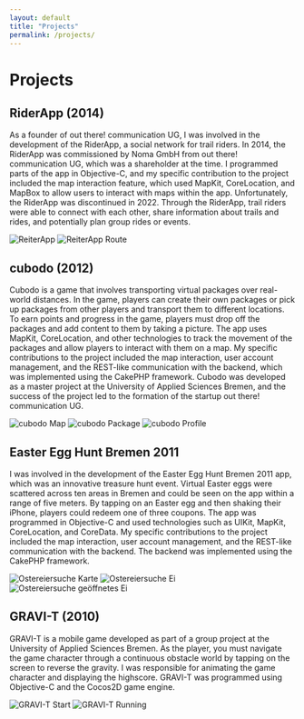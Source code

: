 ```yaml
---
layout: default
title: "Projects"
permalink: /projects/
---
```


# Projects

## RiderApp (2014)

As a founder of out there! communication UG, I was involved in the development of the RiderApp, a social network for trail riders. In 2014, the RiderApp was commissioned by Noma GmbH from out there! communication UG, which was a shareholder at the time. I programmed parts of the app in Objective-C, and my specific contribution to the project included the map interaction feature, which used MapKit, CoreLocation, and MapBox to allow users to interact with maps within the app. Unfortunately, the RiderApp was discontinued in 2022. Through the RiderApp, trail riders were able to connect with each other, share information about trails and rides, and potentially plan group rides or events.

![ReiterApp](images/2014-reiter-app-mockup.png) ![ReiterApp Route](images/2014-reiter-app-route-detail-view-mockup.png) 

## cubodo (2012)

Cubodo is a game that involves transporting virtual packages over real-world distances. In the game, players can create their own packages or pick up packages from other players and transport them to different locations. To earn points and progress in the game, players must drop off the packages and add content to them by taking a picture. The app uses MapKit, CoreLocation, and other technologies to track the movement of the packages and allow players to interact with them on a map. My specific contributions to the project included the map interaction, user account management, and the REST-like communication with the backend, which was implemented using the CakePHP framework. Cubodo was developed as a master project at the University of Applied Sciences Bremen, and the success of the project led to the formation of the startup out there! communication UG.

<div class="d-flex">
  <img src="images/2012-cubodo-karte-mockup.png" alt="cubodo Map" class="w-auto">
  <img src="images/2012-cubodo-packet-mockup.png" alt="cubodo Package" class="w-auto">
  <img src="images/2012-cubodo-profil-mockup.png" alt="cubodo Profile" class="w-auto">
</div>

## Easter Egg Hunt Bremen 2011 

I was involved in the development of the Easter Egg Hunt Bremen 2011 app, which was an innovative treasure hunt event. Virtual Easter eggs were scattered across ten areas in Bremen and could be seen on the app within a range of five meters. By tapping on an Easter egg and then shaking their iPhone, players could redeem one of three coupons. The app was programmed in Objective-C and used technologies such as UIKit, MapKit, CoreLocation, and CoreData. My specific contributions to the project included the map interaction, user account management, and the REST-like communication with the backend. The backend was implemented using the CakePHP framework.

![Ostereiersuche Karte](images/2011-ostereiersuche-karte-mockup.png) ![Ostereiersuche Ei](images/2011-ostereiersuche-ei-mockup.png) ![Ostereiersuche geöffnetes Ei](images/2011-ostereiersuche-ei-kaputt-mockup.png)

## GRAVI-T (2010)

GRAVI-T is a mobile game developed as part of a group project at the University of Applied Sciences Bremen. As the player, you must navigate the game character through a continuous obstacle world by tapping on the screen to reverse the gravity. I was responsible for animating the game character and displaying the highscore. GRAVI-T was programmed using Objective-C and the Cocos2D game engine.

![GRAVI-T Start](images/2010-gravity-start-mockup.png) ![GRAVI-T Running](images/2010-gravity-running-mockup.png) 
